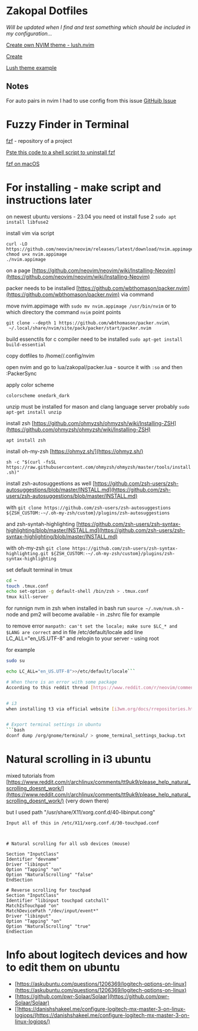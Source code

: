 # Zakopal Dotfiles
_Will be updated when I find and test something which should be included in my configuration..._

[Create own NVIM theme - lush.nvim](https://github.com/rktjmp/lush.nvim)

[Create](https://github.com/rktjmp/lush.nvim/blob/main/CREATE.md)

[Lush theme example](https://github.com/metalelf0/jellybeans-nvim/blob/main/lua/lush_theme/jellybeans-nvim.lua)


## Notes
For auto pairs in nvim I had to use config from this issue [GitHuib Issue](https://github.com/windwp/nvim-ts-autotag/issues/33)


# Fuzzy Finder in Terminal


[fzf](https://github.com/junegunn/fzf) - repository of a project

[Pste this code to a shell script to uninstall fzf](https://github.com/junegunn/fzf/blob/master/uninstall)

[fzf on macOS](https://sourabhbajaj.com/mac-setup/iTerm/fzf.html)

# For installing - make script and instructions later
on newest ubuntu versions - 23.04 you need ot install fuse 2
`sudo apt install libfuse2`

install vim via script

```
curl -LO https://github.com/neovim/neovim/releases/latest/download/nvim.appimage
chmod u+x nvim.appimage
./nvim.appimage
```

on a page [https://github.com/neovim/neovim/wiki/Installing-Neovim](https://github.com/neovim/neovim/wiki/Installing-Neovim)

packer needs to be installed
[https://github.com/wbthomason/packer.nvim](https://github.com/wbthomason/packer.nvim) via command


move nvim.appimage with `sudo mv nvim.appimage /usr/bin/nvim` or to which directory the command `nvim` point points

```
git clone --depth 1 https://github.com/wbthomason/packer.nvim\
 ~/.local/share/nvim/site/pack/packer/start/packer.nvim
```

build essenctils for c compiler need to be installed
`sudo apt-get install build-essential`

copy dotfiles to /home/<username>/.config/nvim

open nvim and go to lua/zakopal/packer.lua - source it with `:so` and then :PackerSync

apply color scheme

`colorscheme onedark_dark`

unzip must be installed for mason and clang language server probably
`sudo apt-get install unzip`


install zsh [https://github.com/ohmyzsh/ohmyzsh/wiki/Installing-ZSH](https://github.com/ohmyzsh/ohmyzsh/wiki/Installing-ZSH)

`apt install zsh`

install oh-my-zsh [https://ohmyz.sh/](https://ohmyz.sh/)

`sh -c "$(curl -fsSL https://raw.githubusercontent.com/ohmyzsh/ohmyzsh/master/tools/install.sh)"`

install zsh-autosuggestions as well [https://github.com/zsh-users/zsh-autosuggestions/blob/master/INSTALL.md](https://github.com/zsh-users/zsh-autosuggestions/blob/master/INSTALL.md)

with `git clone https://github.com/zsh-users/zsh-autosuggestions ${ZSH_CUSTOM:-~/.oh-my-zsh/custom}/plugins/zsh-autosuggestions`

and zsh-syntah-highlighting [https://github.com/zsh-users/zsh-syntax-highlighting/blob/master/INSTALL.md](https://github.com/zsh-users/zsh-syntax-highlighting/blob/master/INSTALL.md)

with oh-my-zsh `git clone https://github.com/zsh-users/zsh-syntax-highlighting.git ${ZSH_CUSTOM:-~/.oh-my-zsh/custom}/plugins/zsh-syntax-highlighting`


set default terminal in tmux

```bash
cd ~
touch .tmux.conf
echo set-option -g default-shell /bin/zsh > .tmux.conf
tmux kill-server

```

for runnign nvm in zsh when installed in bash run `source ~/.nvm/nvm.sh` - node and pm2 will become available - in .zshrc file for example

to remove error `manpath: can't set the locale; make sure $LC_* and $LANG are correct`
and in file /etc/default/locale add line LC_ALL="en_US.UTF-8" and relogin to your server - using root

for example 

```bash
sudo su

echo LC_ALL="en_US.UTF-8">>/etc/default/locale```

# When there is an error with some package
According to this reddit thread [https://www.reddit.com/r/neovim/comments/skg2xz/treesitter_error_while_navigating_configlua/](https://www.reddit.com/r/neovim/comments/skg2xz/treesitter_error_while_navigating_configlua/) use command `rm -rf ~/.local/share/nvim/` and install Packer again and the so and the `:PackerSync`


# i3
when installing t3 via official website [i3wm.org/docs/rrepositories.html](i3wm.org/docs/rrepositories.html) you need to update the command with `echo deb` to `echo deb [arch=arm64]` or there will be an error to `sudo apt update`


# Export terminal settings in ubuntu
```bash
dconf dump /org/gnome/terminal/ > gnome_terminal_settings_backup.txt
```


# Natural scrolling in i3 ubuntu

mixed tutorials from [https://www.reddit.com/r/archlinux/comments/tt9uk9/please_help_natural_scrolling_doesnt_work/](https://www.reddit.com/r/archlinux/comments/tt9uk9/please_help_natural_scrolling_doesnt_work/)
(very down there)

but I used path "/usr/share/X11/xorg.conf.d/40-libinput.cong"

```
Input all of this in /etc/X11/xorg.conf.d/30-touchpad.conf



# Natural scrolling for all usb devices (mouse)

Section "InputClass"
Identifier "devname"
Driver "libinput"
Option "Tapping" "on"
Option "NaturalScrolling" "false"
EndSection

# Reverse scrolling for touchpad
Section "InputClass"
Identifier "libinput touchpad catchall"
MatchIsTouchpad "on"
MatchDevicePath "/dev/input/event*"
Driver "libinput"
Option "Tapping" "on"
Option "NaturalScrolling" "true"
EndSection
```

# Info about logitech devices and how to edit them on ubuntu
- [https://askubuntu.com/questions/1206369/logitech-options-on-linux](https://askubuntu.com/questions/1206369/logitech-options-on-linux)
- [https://github.com/pwr-Solaar/Solaar](https://github.com/pwr-Solaar/Solaar)
- []https://danishshakeel.me/configure-logitech-mx-master-3-on-linux-logiops/(https://danishshakeel.me/configure-logitech-mx-master-3-on-linux-logiops/)
